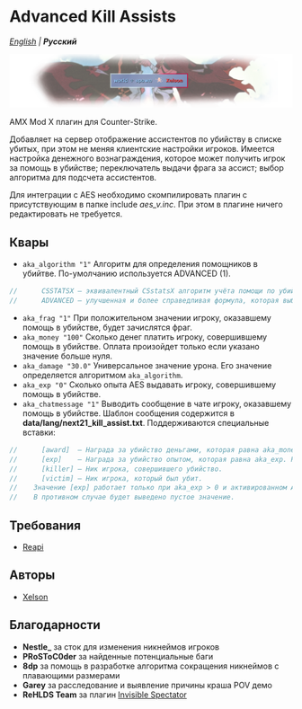 # Advanced Kill Assists

_[English](README.md) | **Русский**_

![Advanced Kill Assists](images/advanced_kill_assists.png)

AMX Mod X плагин для Counter-Strike.

Добавляет на сервер отображение ассистентов по убийству в списке убитых, при этом не меняя клиентские настройки игроков.
Имеется настройка денежного вознаграждения, которое может получить игрок за помощь в убийстве; переключатель выдачи фрага за ассист; выбор алгоритма для подсчета ассистентов.

Для интеграции с AES необходимо скомпилировать плагин с присутствующим в папке include *aes_v.inc*. При этом в плагине ничего редактировать не требуется.

## Квары
- ```aka_algorithm "1"``` Алгоритм для определения помощников в убийтве. По-умолчанию используется ADVANCED (1).
```c
//		CSSTATSX — эквивалентный CSstatsX алгоритм учёта помощи по убийствам с использованием соответствующего квара. Алгоритм выбирает такого игрока, который нанес больше всего ущерба жертве и не менее допустимого значения, определяемое кваром csstats_sql_assisthp из CSstatsX либо параметром DAMAGE_FOR_ASSIST. Если CSstatsX не установлен, то для просчётов используется значение DAMAGE_FOR_ASSIST.
//		ADVANCED — улучшенная и более справедливая формула, которая выбирает из ряда других ассистентов такого, кто больше всего нанес урона жертве и чей процент урона от общего ущерба от всех составляет не менее DAMAGE_FOR_ASSIST процентов. Этот алгоритм не синхронизируется с CSstatsX, что может повлечь к неучёту их в статистике.
```
- ```aka_frag "1"``` При положительном значении игроку, оказавшему помощь в убийстве, будет зачислятся фраг.
- ```aka_money "100"``` Сколько денег платить игроку, совершившему помощь в убийстве. Оплата произойдет только если указано значение больше нуля.
- ```aka_damage "30.0"``` Универсальное значение урона. Его значение определяется алгоритмом ```aka_algorithm```.
- ```aka_exp "0"``` Сколько опыта AES выдавать игроку, совершившему помощь в убийстве.
- ```aka_chatmessage "1"``` Выводить сообщение в чате игроку, оказавшему помощь в убийстве. Шаблон сообщения содержится в **data/lang/next21_kill_assist.txt**. Поддерживаются специальные вставки:
```c
//		[award]  — Награда за убийство деньгами, которая равна aka_money. Выводится без символа '$'.
//		[exp]    — Награда за убийство опытом, которая равна aka_exp. Работает только с AES.
//		[killer] — Ник игрока, совершившего убийство.
//		[victim] — Ник игрока, который был убит.
//    Значение [exp] работает только при aka_exp > 0 и активированном AES, а значение [award] работает только при aka_money > 0.
//    В противном случае будет выведено пустое значение.
```

## Требования
- [Reapi](https://github.com/s1lentq/reapi)

## Авторы
- [Xelson](https://github.com/Xelson)

## Благодарности
- **Nestle_** за сток для изменения никнеймов игроков
- **PRoSToC0der** за найденные потенциальные баги
- **8dp** за помощь в разработке алгоритма сокращения никнеймов с плавающими размерами
- **Garey** за расследование и выявление причины краша POV демо
- **ReHLDS Team** за плагин [Invisible Spectator](https://dev-cs.ru/threads/1055/)
